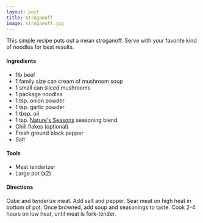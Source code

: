 ```yaml
---
layout: post
title: Stroganoff
image: stroganoff.jpg
---
```


This simple recipe puts out a mean stroganoff. Serve with your favorite kind of noodles for best results. 


#### Ingredients
- 1lb beef 
- 1 family size can cream of mushroom soup
- 1 small can sliced mushrooms
- 1 package noodles
- 1 tsp. onion powder
- 1 tsp. garlic powder
- 1 tbsp. oil
- 1 tsp. [Nature's Seasons](http://www.mortonsalt.com/for-your-home/culinary-salts/food-salts/24/morton-natures-seasons-seasoning-blend/ "Nature's Seasons") seasoning blend
- Chili flakes (optional)
- Fresh ground black pepper
- Salt
 
#### Tools

- Meat tenderizer
- Large pot (x2)
 
#### Directions

Cube and tenderize meat. Add salt and pepper. Sear meat on high heat in bottom of pot. Once browned, add soup and seasonings to taste. Cook 2-4 hours on low heat, until meat is fork-tender. 